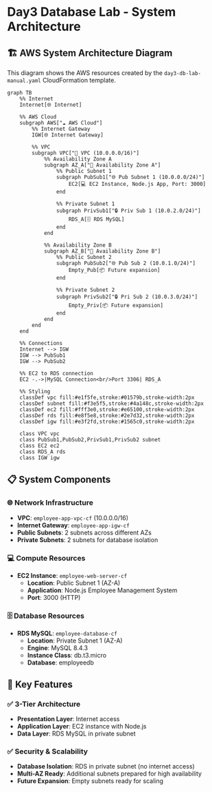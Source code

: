 # Day3 Database Lab - System Architecture

## 🏗️ AWS System Architecture Diagram

This diagram shows the AWS resources created by the `day3-db-lab-manual.yaml` CloudFormation template.

```mermaid
graph TB
    %% Internet
    Internet[🌐 Internet]
    
    %% AWS Cloud
    subgraph AWS["☁️ AWS Cloud"]
        %% Internet Gateway
        IGW[🌐 Internet Gateway]
        
        %% VPC
        subgraph VPC["🏢 VPC (10.0.0.0/16)"]
            %% Availability Zone A
            subgraph AZ_A["📍 Availability Zone A"]
                %% Public Subnet 1
                subgraph PubSub1["🌐 Pub Subnet 1 (10.0.0.0/24)"]
                    EC2[💻 EC2 Instance, Node.js App, Port: 3000]
                end
                
                %% Private Subnet 1
                subgraph PrivSub1["🔒 Priv Sub 1 (10.0.2.0/24)"]
                    RDS_A[🗄️ RDS MySQL]
                end
            end
            
            %% Availability Zone B
            subgraph AZ_B["📍 Availability Zone B"]
                %% Public Subnet 2
                subgraph PubSub2["🌐 Pub Sub 2 (10.0.1.0/24)"]
                    Empty_Pub[📦 Future expansion]
                end
                
                %% Private Subnet 2
                subgraph PrivSub2["🔒 Pri Sub 2 (10.0.3.0/24)"]
                    Empty_Priv[📦 Future expansion]
                end
            end
        end
    end
    
    %% Connections
    Internet --> IGW
    IGW --> PubSub1
    IGW --> PubSub2
    
    %% EC2 to RDS connection
    EC2 -.->|MySQL Connection<br/>Port 3306| RDS_A
    
    %% Styling
    classDef vpc fill:#e1f5fe,stroke:#01579b,stroke-width:2px
    classDef subnet fill:#f3e5f5,stroke:#4a148c,stroke-width:2px
    classDef ec2 fill:#fff3e0,stroke:#e65100,stroke-width:2px
    classDef rds fill:#e8f5e8,stroke:#2e7d32,stroke-width:2px
    classDef igw fill:#e3f2fd,stroke:#1565c0,stroke-width:2px
    
    class VPC vpc
    class PubSub1,PubSub2,PrivSub1,PrivSub2 subnet
    class EC2 ec2
    class RDS_A rds
    class IGW igw
```

## 📋 System Components

### 🌐 Network Infrastructure
- **VPC**: `employee-app-vpc-cf` (10.0.0.0/16)
- **Internet Gateway**: `employee-app-igw-cf`
- **Public Subnets**: 2 subnets across different AZs
- **Private Subnets**: 2 subnets for database isolation

### 💻 Compute Resources
- **EC2 Instance**: `employee-web-server-cf`
  - **Location**: Public Subnet 1 (AZ-A)
  - **Application**: Node.js Employee Management System
  - **Port**: 3000 (HTTP)

### 🗄️ Database Resources
- **RDS MySQL**: `employee-database-cf`
  - **Location**: Private Subnet 1 (AZ-A)
  - **Engine**: MySQL 8.4.3
  - **Instance Class**: db.t3.micro
  - **Database**: employeedb

## 🎯 Key Features

### ✅ 3-Tier Architecture
- **Presentation Layer**: Internet access
- **Application Layer**: EC2 instance with Node.js
- **Data Layer**: RDS MySQL in private subnet

### ✅ Security & Scalability
- **Database Isolation**: RDS in private subnet (no internet access)
- **Multi-AZ Ready**: Additional subnets prepared for high availability
- **Future Expansion**: Empty subnets ready for scaling
